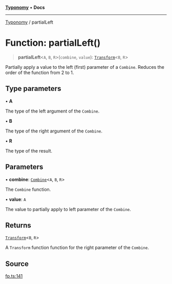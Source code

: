 [**Typonomy**](../README.md) • **Docs**

***

[Typonomy](../globals.md) / partialLeft

# Function: partialLeft()

> **partialLeft**\<`A`, `B`, `R`\>(`combine`, `value`): [`Transform`](../type-aliases/Transform.md)\<`B`, `R`\>

Partially apply a value to the left (first) parameter of a `Combine`.
Reduces the order of the function from 2 to 1.

## Type parameters

• **A**

The type of the left argument of the `Combine`.

• **B**

The type of the right argument of the `Combine`.

• **R**

The type of the result.

## Parameters

• **combine**: [`Combine`](../type-aliases/Combine.md)\<`A`, `B`, `R`\>

The `Combine` function.

• **value**: `A`

The value to partially apply to left parameter of the `Combine`.

## Returns

[`Transform`](../type-aliases/Transform.md)\<`B`, `R`\>

A `Transform` function function for the right parameter of the `Combine`.

## Source

[fp.ts:141](https://github.com/softcraft-development/typonomy/blob/1b8341dc287f5d4629e29cda9ae815b4e8592c92/src/fp.ts#L141)
